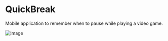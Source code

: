 # QuickBreak
Mobile application to remember when to pause while playing a video game.

![image](https://github.com/Arely-Paulina-Rojas/QuickBreak/assets/37195469/6086843b-c8d1-42b3-80af-9cbde77a3a4a)


